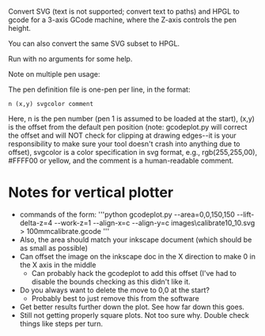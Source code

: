 Convert SVG (text is not supported; convert text to paths) and HPGL to gcode for a 3-axis GCode machine, 
where the Z-axis controls the pen height.

You can also convert the same SVG subset to HPGL.

Run with no arguments for some help.

Note on multiple pen usage:

The pen definition file is one-pen per line, in the format:

    n (x,y) svgcolor comment

Here, n is the pen number (pen 1 is assumed to be loaded at the start), (x,y) is the offset from the 
default pen position (note: gcodeplot.py will correct the offset and will NOT check for clipping at 
drawing edges--it is your responsibility to make sure your tool doesn't crash into anything due to 
offset), svgcolor is a color specification in svg format, e.g., rgb(255,255,00), #FFFF00 or yellow, 
and the comment is a human-readable comment.

# Notes for vertical plotter
* commands of the form: 
'''python gcodeplot.py --area=0,0,150,150 --lift-delta-z=4 --work-z=1 --align-x=c --align-y=c images\calibrate10_10.svg > 100mmcalibrate.gcode '''
* Also, the area should match your inkscape document (which should be as small as possible)
* Can offset the image on the inkscape doc in the X direction to make 0 in the X axis in the middle
    * Can probably hack the gcodeplot to add this offset (I've had to disable the bounds checking as this didn't like it.
* Do you always want to delete the move to 0,0 at the start?
    * Probably best to just remove this from the software
* Get better results further down the plot. See how far down this goes.
* Still not getting properly square plots. Not too sure why. Double check things like steps per turn. 
